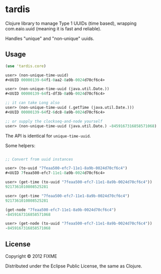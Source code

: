 # tardis

Clojure library to manage Type 1 UUIDs (time based), wrapping
com.eaio.uuid (meaning it is fast and reliable).

Handles "unique" and "non-unique" uuids.

## Usage

```clojure
(use 'tardis.core)

user> (non-unique-time-uuid)
#<UUID 00000139-64f1-0aa2-8a9b-0024d70cf6c4>

user> (non-unique-time-uuid (java.util.Date.))
#<UUID 00000139-64f1-df3b-8a9b-0024d70cf6c4>

;; it can take Long also
user> (non-unique-time-uuid (.getTime (java.util.Date.)))
#<UUID 00000139-64f2-6dc8-8a9b-0024d70cf6c4>

;; or supply the clockseq-and-node yourself
user> (non-unique-time-uuid (java.util.Date.) -8459167316858571068)

```

The API is identical for `unique-time-uuid`.

Some helpers:

```clojure

;; Convert from uuid instances

user> (to-uuid "7feaa500-efc7-11e1-8a9b-0024d70cf6c4")
#<UUID 7feaa500-efc7-11e1-8a9b-0024d70cf6c4>

user> (get-time (to-uuid "7feaa500-efc7-11e1-8a9b-0024d70cf6c4"))
9217361010808525281

user> (get-time "7feaa500-efc7-11e1-8a9b-0024d70cf6c4")
9217361010808525281

(get-node "7feaa500-efc7-11e1-8a9b-0024d70cf6c4")
-8459167316858571068

user> (get-node (to-uuid "7feaa500-efc7-11e1-8a9b-0024d70cf6c4"))
-8459167316858571068

```

## License

Copyright © 2012 FIXME

Distributed under the Eclipse Public License, the same as Clojure.
